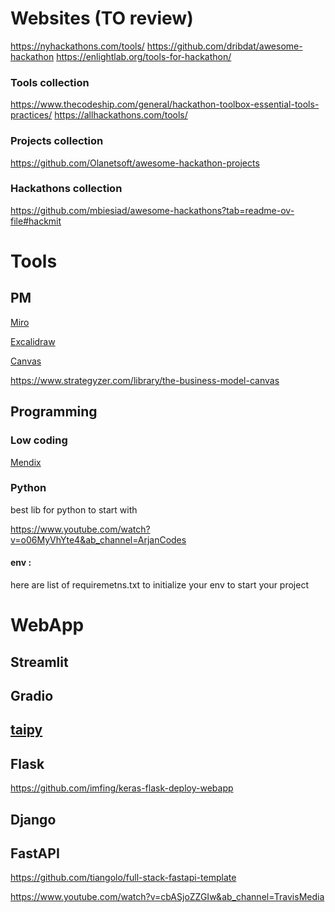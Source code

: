 

# Websites (TO review)

https://nyhackathons.com/tools/
https://github.com/dribdat/awesome-hackathon
https://enlightlab.org/tools-for-hackathon/


### Tools collection 
https://www.thecodeship.com/general/hackathon-toolbox-essential-tools-practices/
https://allhackathons.com/tools/

### Projects collection

https://github.com/Olanetsoft/awesome-hackathon-projects


### Hackathons collection

https://github.com/mbiesiad/awesome-hackathons?tab=readme-ov-file#hackmit
# Tools

## PM

[Miro](https://miro.com/app/dashboard/)

[Excalidraw](https://excalidraw.com/)

[Canvas](https://www.canva.com/de_de/)


https://www.strategyzer.com/library/the-business-model-canvas

## Programming 

### Low coding

[Mendix](https://www.mendix.com/)

### Python

best lib for python to start with 

https://www.youtube.com/watch?v=o06MyVhYte4&ab_channel=ArjanCodes

#### env : 

here are list of requiremetns.txt to initialize your env to start your project 


# WebApp 

## Streamlit


## Gradio 



## [taipy](https://github.com/Avaiga/taipy)

## Flask
https://github.com/imfing/keras-flask-deploy-webapp

## Django 


## FastAPI

https://github.com/tiangolo/full-stack-fastapi-template

https://www.youtube.com/watch?v=cbASjoZZGIw&ab_channel=TravisMedia





